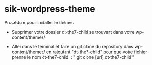 # sik-wordpress-theme

Procédure pour installer le thème : 

- Supprimer votre dossier dt-the7-child se trouvant dans votre wp-content/themes/

- Aller dans le terminal et faire un git clone du repository dans wp-content/themes/ en rajoutant "dt-the7-child"  pour que votre fichier prenne le nom dt-the7-child. : " git clone [url] dt-the7-child "
